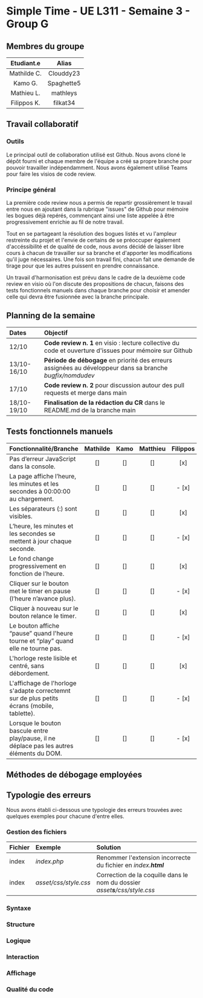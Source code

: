 # Simple Time - UE L311 - Semaine 3 - Group G

## Membres du groupe

| Etudiant.e  |  Alias      |    
| :----------:|:-----------:| 
| Mathilde C. | Clouddy23   | 
| Kamo G.     | Spaghette5  |   
| Mathieu L.  | mathleys    |   
| Filippos K. | filkat34    | 

## Travail collaboratif

### Outils
Le principal outil de collaboration utilisé est Github. Nous avons cloné le dépôt fourni et chaque membre de l'équipe a créé sa propre branche pour pouvoir travailler indépendamment. Nous avons également utilisé Teams pour faire les visios de code review.

### Principe général
La première code review nous a permis de repartir grossièrement le travail entre nous en ajoutant dans la rubrique "issues" de Github pour mémoire les bogues déjà repérés, commençant ainsi une liste appelée à être progressivement enrichie au fil de notre travail. 

Tout en se partageant la résolution des bogues listés et vu l'ampleur restreinte du projet et l'envie de certains de se préoccuper également d'accéssibilité et de qualité de code, nous avons décidé de laisser libre cours à chacun de travailler sur sa branche et d'apporter les modifications qu'il juge nécessaires. Une fois son travail fini, chacun fait une demande de tirage pour que les autres puissent en prendre connaissance. 

Un travail d'harmonisation est prévu dans le cadre de la deuxième code review en visio où l'on discute des propositions de chacun, faisons des tests fonctionnels manuels dans chaque branche pour choisir et amender celle qui devra être fusionnée avec la branche principale.

## Planning de la semaine
| Dates |  Objectif  |    
| :---|:---| 
| 12/10 | **Code review n. 1** en visio : lecture collective du code et ouverture d'issues pour mémoire sur Github |
| 13/10-16/10 | **Période de débogage** en priorité des erreurs assignées au développeur dans sa branche _bugfix/nomdudev_ |   
| 17/10		  | **Code review n. 2** pour discussion autour des pull requests et merge dans main |   
| 18/10-19/10 | **Finalisation de la rédaction du CR** dans le README.md de la branche main | 

## Tests fonctionnels manuels
| Fonctionnalité/Branche | Mathilde | Kamo | Matthieu | Filippos |   
| :---|:---:|:---:| :---:| :---:|
|Pas d’erreur JavaScript dans la console.|[]|[]|[]|[x]|
|La page affiche l’heure, les minutes et les secondes à 00:00:00 au chargement.|[]|[]|[]|- [x]|
|Les séparateurs (:) sont visibles.|[]|[]|[]|[x]|
|L’heure, les minutes et les secondes se mettent à jour chaque seconde.|[]|[]|[]|- [x]|
|Le fond change progressivement en fonction de l’heure.|[]|[]|[]|[x]|
|Cliquer sur le bouton met le timer en pause (l’heure n’avance plus).|[]|[]|[]|- [x]|
|Cliquer à nouveau sur le bouton relance le timer.|[]|[]|[]|[x]|
|Le bouton affiche “pause” quand l'heure tourne et “play” quand elle ne tourne pas.|[]|[]|[]|- [x]|
|L'horloge reste lisible et centré, sans débordement.|[]|[]|[]|[x]|
|L'affichage de l'horloge s'adapte correctemnt sur de plus petits écrans (mobile, tablette).|[]|[]|[]|- [x]|
|Lorsque le bouton bascule entre play/pause, il ne déplace pas les autres éléments du DOM. |[]|[]|[]|- [x]|

## Méthodes de débogage employées
## Typologie des erreurs
Nous avons établi ci-dessous une typologie des erreurs trouvées avec quelques exemples pour chacune d'entre elles.
### Gestion des fichiers
| Fichier| Exemple | Solution |
| :----- | :------ | :------  |
| index  | _index.php_	| Renommer l'extension incorrecte du fichier en _index.**html**_ |
| index	 | _asset/css/style.css_| Correction de la coquille dans le nom du dossier _asset**s**/css/style.css_ |
### Syntaxe
### Structure
### Logique
### Interaction
### Affichage
### Qualité du code
